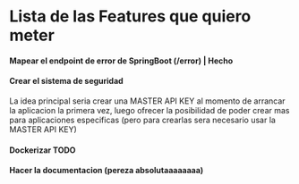 # Lista de las Features que quiero meter

#### Mapear el endpoint de error de SpringBoot (/error) | Hecho
#### Crear el sistema de seguridad

La idea principal seria crear una MASTER API KEY al momento de arrancar la aplicacion la primera vez,
luego ofrecer la posibilidad de poder crear mas para aplicaciones especificas (pero para crearlas
sera necesario usar la MASTER API KEY)

#### Dockerizar TODO
#### Hacer la documentacion (pereza absolutaaaaaaaa)